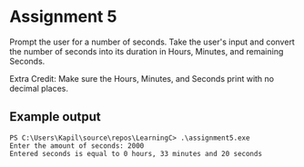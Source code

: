 # Assignment 5
Prompt the user for a number of seconds. Take the user's input and convert the number of seconds into its duration in Hours, Minutes, and remaining Seconds.

Extra Credit: Make sure the Hours, Minutes, and Seconds print with no decimal places.

## Example output
```
PS C:\Users\Kapil\source\repos\LearningC> .\assignment5.exe
Enter the amount of seconds: 2000
Entered seconds is equal to 0 hours, 33 minutes and 20 seconds
```
